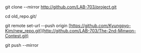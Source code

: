 git clone --mirror http://github.com/LAB-703/project.git

cd old_repo.git/

git remote set-url --push origin [https://github.com/Kyungpyo-Kim/new_repo.git](http://github.com/LAB-703/The-2nd-Minwon-Contest.git)

git push --mirror
